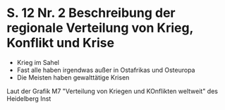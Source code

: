 # S. 12 Nr. 2 Beschreibung der regionale Verteilung von Krieg, Konflikt und Krise
+ Krieg im Sahel
+ Fast alle haben irgendwas außer in Ostafrikas und Osteuropa
+ Die Meisten haben gewalttätige Krisen

Laut der Grafik M7 "Verteilung von Kriegen und KOnflikten weltweit" des Heidelberg Inst